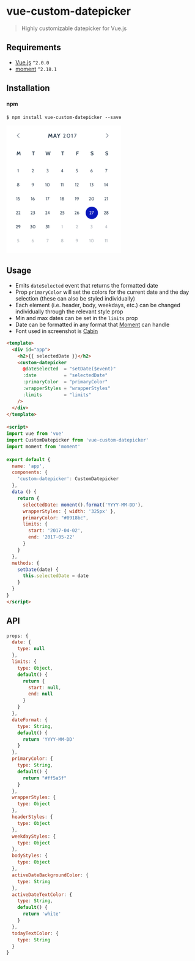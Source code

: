 # vue-custom-datepicker

> Highly customizable datepicker for Vue.js

## Requirements

- [Vue.js](https://github.com/yyx990803/vue) `^2.0.0`
- [moment](https://github.com/moment/moment) `^2.18.1`

## Installation

#### npm

```shell
$ npm install vue-custom-datepicker --save
```

<img src="./assets/screenshot.png" width="300" />

## Usage

- Emits `dateSelected` event that returns the formatted date
- Prop `primaryColor` will set the colors for the current date and the day selection (these can also be styled individually)
- Each element (i.e. header, body, weekdays, etc.) can be changed individually through the relevant style prop
- Min and max dates can be set in the `limits` prop
- Date can be formatted in any format that <a href="https://momentjs.com/">Moment</a> can handle
- Font used in screenshot is <a href="https://fonts.google.com/specimen/Cabin">Cabin</a>

```html
<template>
  <div id="app">
    <h2>{{ selectedDate }}</h2>
    <custom-datepicker 
      @dateSelected  = "setDate($event)"
      :date          = "selectedDate" 
      :primaryColor  = "primaryColor"
      :wrapperStyles = "wrapperStyles"
      :limits        = "limits"
    />
  </div>
</template>

<script>
import vue from 'vue'
import CustomDatepicker from 'vue-custom-datepicker'
import moment from 'moment'

export default {
  name: 'app',
  components: {
    'custom-datepicker': CustomDatepicker
  },
  data () {
    return {
      selectedDate: moment().format('YYYY-MM-DD'),
      wrapperStyles: { width: '325px' },
      primaryColor: "#0918bc",
      limits: {
        start: '2017-04-02',
        end: '2017-05-22'
      }
    }
  },
  methods: {
    setDate(date) {
      this.selectedDate = date
    }
  }
}
</script>
```

## API 

```javascript
props: {
  date: {
    type: null
  },
  limits: {
    type: Object,
    default() {
      return {
        start: null,
        end: null
      }
    }
  },
  dateFormat: {
    type: String,
    default() {
      return 'YYYY-MM-DD'
    }
  },
  primaryColor: {
    type: String,
    default() {
      return "#ff5a5f"
    }
  },
  wrapperStyles: {
    type: Object 
  },
  headerStyles: {
    type: Object
  },
  weekdayStyles: {
    type: Object
  },
  bodyStyles: {
    type: Object
  },
  activeDateBackgroundColor: {
    type: String
  },
  activeDateTextColor: {
    type: String,
    default() {
      return 'white'
    }
  },
  todayTextColor: {
    type: String
  }
}

```